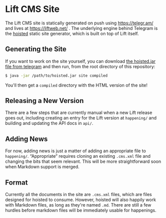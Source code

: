# Lift CMS Site

The Lift CMS site is statically generated on push using https://telegr.am/ and
lives at https://liftweb.net/ . The underlying engine behind Telegram is the
[hoisted](https://github.com/hoisted/hoisted) static site generator, which is
built on top of Lift itself.

## Generating the Site

If you want to work on the site yourself, you can download [the hoisted.jar
file from telegram](https://howto.telegr.am/download/hoisted.jar) and then
run, from the root directory of this repository:

```bash
$ java -jar /path/to/hoisted.jar site compiled
```

You'll then get a `compiled` directory with the HTML version of the site!

## Releasing a New Version

There are a few steps that are currently manual when a new Lift release goes
out, including creating an entry for the Lift version at `happening/` and
building and updating the API docs in `api/`.

## Adding News

For now, adding news is just a matter of adding an appropriate file to
`happening/`. “Appropriate” requires cloning an existing `.cms.xml` file
and changing the bits that seem relevant. This will be more straightforward
soon when Markdown support is merged.

## Format

Currently all the documents in the site are `.cms.xml` files, which are files
designed for hoisted to consume. However, hoisted will also happily work with
Markdown files, as long as they're named `.md`. There are still a few hurdles
before markdown files will be immediately usable for happenings.
